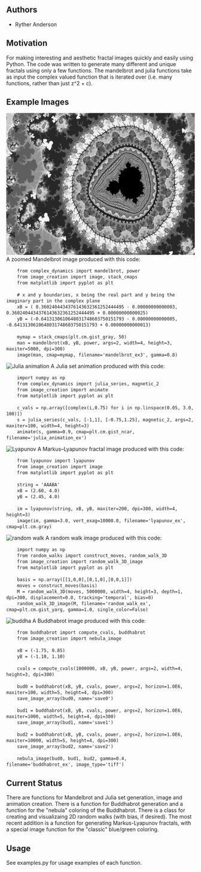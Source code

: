 ## Authors

- Ryther Anderson

## Motivation
For making interesting and aesthetic fractal images quickly and easily using Python. The code
was written to generate many different and unique fractals using only a few functions.
The mandelbrot and julia functions take as input the complex valued function that is iterated over
(i.e. many functions, rather than just z^2 + c).

## Example Images

![Mandelbrot](./mandelbrot_ex3.png)
A zoomed Mandelbrot image produced with this code:
```
    from complex_dynamics import mandelbrot, power
    from image_creation import image, stack_cmaps
    from matplotlib import pyplot as plt
    
    # x and y boundaries, x being the real part and y being the imaginary part in the complex plane
    xB = ( 0.3602404434376143632361252444495 - 0.00000000000003,  0.3602404434376143632361252444495 + 0.00000000000025)
    yB = (-0.6413130610648031748603750151793 - 0.00000000000005, -0.6413130610648031748603750151793 + 0.00000000000013)
    
    mymap = stack_cmaps(plt.cm.gist_gray, 50)
    man = mandelbrot(xB, yB, power, args=2, width=4, height=3, maxiter=5000, dpi=300)
    image(man, cmap=mymap, filename='mandelbrot_ex3', gamma=0.8)
```

![Julia animation](./julia_animation_ex.gif)
A Julia set animation produced with this code:
```
    import numpy as np
    from complex_dynamics import julia_series, magnetic_2
    from image_creation import animate
    from matplotlib import pyplot as plt
    
    c_vals = np.array([complex(i,0.75) for i in np.linspace(0.05, 3.0, 100)])
    s = julia_series(c_vals, [-1,1], [-0.75,1.25], magnetic_2, args=2, maxiter=100, width=4, height=3)
    animate(s, gamma=0.9, cmap=plt.cm.gist_ncar, filename='julia_animation_ex')
```

![Lyapunov](./lyapunov_ex.gif)
A Markus–Lyapunov fractal image produced with this code:
```
    from lyapunov import lyapunov
    from image_creation import image
    from matplotlib import pyplot as plt
    
    string = 'AAABA'
    xB = (2.60, 4.0)
    yB = (2.45, 4.0)
    
    im = lyapunov(string, xB, yB, maxiter=200, dpi=300, width=4, height=3)
    image(im, gamma=3.0, vert_exag=10000.0, filename='lyapunov_ex', cmap=plt.cm.gray)
```

![random walk](./random_walk_ex.gif)
A random walk image produced with this code:
```
    import numpy as np
    from random_walks import construct_moves, random_walk_3D
    from image_creation import random_walk_3D_image
    from matplotlib import pyplot as plt
    
    basis = np.array([[1,0,0],[0,1,0],[0,0,1]])
    moves = construct_moves(basis)
    M = random_walk_3D(moves, 5000000, width=4, height=3, depth=1, dpi=300, displacement=0.0, tracking='temporal', bias=0)
    random_walk_3D_image(M, filename='random_walk_ex', cmap=plt.cm.gist_yarg, gamma=1.0, single_color=False)
```

![buddha](./buddhabrot_ex.gif)
A Buddhabrot image produced with this code:
```
    from buddhabrot import compute_cvals, buddhabrot
    from image_creation import nebula_image
    
    xB = (-1.75, 0.85)
    yB = (-1.10, 1.10)
    
    cvals = compute_cvals(1000000, xB, yB, power, args=2, width=4, height=3, dpi=300)
    
    bud0 = buddhabrot(xB, yB, cvals, power, args=2, horizon=1.0E6, maxiter=100, width=5, height=4, dpi=300)
    save_image_array(bud0, name='save0')
    
    bud1 = buddhabrot(xB, yB, cvals, power, args=2, horizon=1.0E6, maxiter=1000, width=5, height=4, dpi=300)
    save_image_array(bud1, name='save1')
    
    bud2 = buddhabrot(xB, yB, cvals, power, args=2, horizon=1.0E6, maxiter=10000, width=5, height=4, dpi=300)
    save_image_array(bud2, name='save2')
    
    nebula_image(bud0, bud1, bud2, gamma=0.4, filename='buddhabrot_ex', image_type='tiff')
```

## Current Status
There are functions for Mandelbrot and Julia set generation, image and animation creation. There is
a function for Buddhabrot generation and a function for the "nebula" coloring of the Buddhabrot. 
There is a class for creating and visualizaing 2D random walks (with bias, if desired). The most recent 
addition is a function for generating Markus-Lyapunov fractals, with a special image function for the
"classic" blue/green coloring.

## Usage
See examples.py for usage examples of each function.

